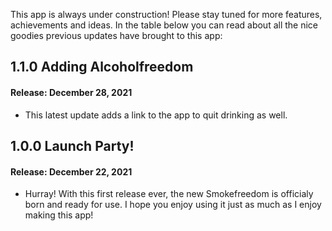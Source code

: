 This app is always under construction! Please stay tuned for more features, achievements and ideas. In the table below you can read about all the nice goodies previous updates have brought to this app:

## **1.1.0** Adding Alcoholfreedom
#### Release: December 28, 2021
- This latest update adds a link to the app to quit drinking as well.

## **1.0.0** Launch Party!
#### Release: December 22, 2021
- Hurray! With this first release ever, the new Smokefreedom is officialy born and ready for use. I hope you enjoy using it just as much as I enjoy making this app!
